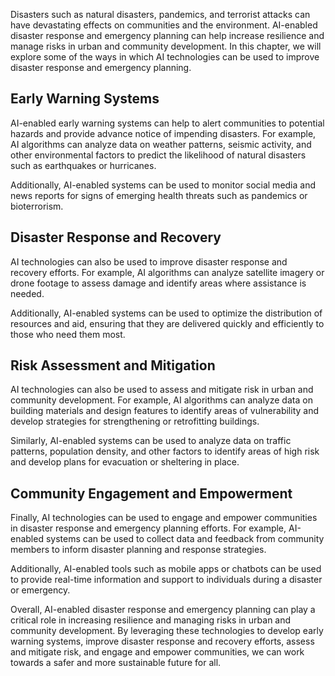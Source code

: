 
Disasters such as natural disasters, pandemics, and terrorist attacks can have devastating effects on communities and the environment. AI-enabled disaster response and emergency planning can help increase resilience and manage risks in urban and community development. In this chapter, we will explore some of the ways in which AI technologies can be used to improve disaster response and emergency planning.

Early Warning Systems
---------------------

AI-enabled early warning systems can help to alert communities to potential hazards and provide advance notice of impending disasters. For example, AI algorithms can analyze data on weather patterns, seismic activity, and other environmental factors to predict the likelihood of natural disasters such as earthquakes or hurricanes.

Additionally, AI-enabled systems can be used to monitor social media and news reports for signs of emerging health threats such as pandemics or bioterrorism.

Disaster Response and Recovery
------------------------------

AI technologies can also be used to improve disaster response and recovery efforts. For example, AI algorithms can analyze satellite imagery or drone footage to assess damage and identify areas where assistance is needed.

Additionally, AI-enabled systems can be used to optimize the distribution of resources and aid, ensuring that they are delivered quickly and efficiently to those who need them most.

Risk Assessment and Mitigation
------------------------------

AI technologies can also be used to assess and mitigate risk in urban and community development. For example, AI algorithms can analyze data on building materials and design features to identify areas of vulnerability and develop strategies for strengthening or retrofitting buildings.

Similarly, AI-enabled systems can be used to analyze data on traffic patterns, population density, and other factors to identify areas of high risk and develop plans for evacuation or sheltering in place.

Community Engagement and Empowerment
------------------------------------

Finally, AI technologies can be used to engage and empower communities in disaster response and emergency planning efforts. For example, AI-enabled systems can be used to collect data and feedback from community members to inform disaster planning and response strategies.

Additionally, AI-enabled tools such as mobile apps or chatbots can be used to provide real-time information and support to individuals during a disaster or emergency.

Overall, AI-enabled disaster response and emergency planning can play a critical role in increasing resilience and managing risks in urban and community development. By leveraging these technologies to develop early warning systems, improve disaster response and recovery efforts, assess and mitigate risk, and engage and empower communities, we can work towards a safer and more sustainable future for all.
